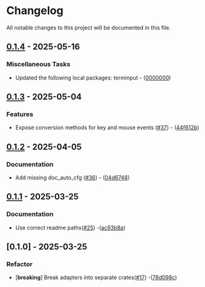 # Changelog

All notable changes to this project will be documented in this file.

## [0.1.4](https://github.com/aschey/terminput/compare/terminput-egui-v0.1.3..terminput-egui-v0.1.4) - 2025-05-16

### Miscellaneous Tasks

- Updated the following local packages: terminput - ([0000000](https://github.com/aschey/terminput/commit/0000000))

## [0.1.3](https://github.com/aschey/terminput/compare/terminput-egui-v0.1.2..terminput-egui-v0.1.3) - 2025-05-04

### Features

- Expose conversion methods for key and mouse events ([#37](https://github.com/aschey/terminput/issues/37)) - ([44f612b](https://github.com/aschey/terminput/commit/44f612bd825563894bae5d9b2a6bd4a1165b43a7))

## [0.1.2](https://github.com/aschey/terminput/compare/terminput-egui-v0.1.1..terminput-egui-v0.1.2) - 2025-04-05

### Documentation

- Add missing doc_auto_cfg ([#36](https://github.com/aschey/terminput/issues/36)) - ([04d6748](https://github.com/aschey/terminput/commit/04d67484b85b73e58b16e9c8ebbb40b53b2a17c3))

## [0.1.1](https://github.com/aschey/terminput/compare/terminput-egui-v0.1.0..terminput-egui-v0.1.1) - 2025-03-25

### Documentation

- Use correct readme paths([#25](https://github.com/aschey/terminput/issues/25)) -([ac93b8a](https://github.com/aschey/terminput/commit/ac93b8ac5611af6642cee47be58ec528412a3653))

## [0.1.0] - 2025-03-25

### Refactor

- [**breaking**] Break adapters into separate crates([#17](https://github.com/aschey/terminput/issues/17)) -([78d098c](https://github.com/aschey/terminput/commit/78d098cf9629a53cab25cd16a488351e95497f69))
